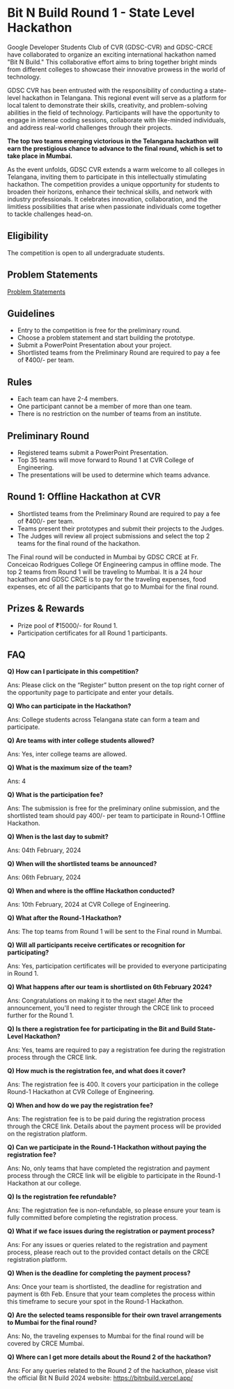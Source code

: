 # Bit N Build Round 1 - State Level Hackathon

Google Developer Students Club of CVR (GDSC-CVR) and GDSC-CRCE have collaborated to organize an exciting international hackathon named "Bit N Build." This collaborative effort aims to bring together bright minds from different colleges to showcase their innovative prowess in the world of technology.

GDSC CVR has been entrusted with the responsibility of conducting a state-level hackathon in Telangana. This regional event will serve as a platform for local talent to demonstrate their skills, creativity, and problem-solving abilities in the field of technology. Participants will have the opportunity to engage in intense coding sessions, collaborate with like-minded individuals, and address real-world challenges through their projects.

**The top two teams emerging victorious in the Telangana hackathon will earn the prestigious chance to advance to the final round, which is set to take place in Mumbai.**

As the event unfolds, GDSC CVR extends a warm welcome to all colleges in Telangana, inviting them to participate in this intellectually stimulating hackathon. The competition provides a unique opportunity for students to broaden their horizons, enhance their technical skills, and network with industry professionals. It celebrates innovation, collaboration, and the limitless possibilities that arise when passionate individuals come together to tackle challenges head-on.


## Eligibility
The competition is open to all undergraduate students.

## Problem Statements
[Problem Statements](https://gdsccvr.vercel.app/bitnbuild/problem-statements)

## Guidelines
- Entry to the competition is free for the preliminary round.
- Choose a problem statement and start building the prototype.
- Submit a PowerPoint Presentation about your project.
- Shortlisted teams from the Preliminary Round are required to pay a fee of ₹400/- per team.

## Rules
- Each team can have 2-4 members.
- One participant cannot be a member of more than one team.
- There is no restriction on the number of teams from an institute.

## Preliminary Round
- Registered teams submit a PowerPoint Presentation.
- Top 35 teams will move forward to Round 1 at CVR College of Engineering.
- The presentations will be used to determine which teams advance.

## Round 1: Offline Hackathon at CVR
- Shortlisted teams from the Preliminary Round are required to pay a fee of ₹400/- per team.
- Teams present their prototypes and submit their projects to the Judges.
- The Judges will review all project submissions and select the top 2  teams for the final round of the hackathon.

The Final round will be conducted in Mumbai by GDSC CRCE at Fr. Conceicao
Rodrigues College Of Engineering campus in offline mode. The top 2 teams from Round 1 will be traveling to Mumbai. It is a 24 hour hackathon and GDSC CRCE is to pay for the traveling expenses, food expenses, etc of all the participants that go to Mumbai for the final round.

## Prizes & Rewards
- Prize pool of ₹15000/- for Round 1.
- Participation certificates for all Round 1 participants.

## FAQ

**Q) How can I participate in this competition?** 

Ans: Please click on the “Register” button present on the top right corner of the opportunity page to participate and enter your details.

**Q) Who can participate in the Hackathon?**

Ans: College students across Telangana state can form a team and participate.

**Q) Are teams with inter college students allowed?**

Ans: Yes, inter college teams are allowed.

**Q) What is the maximum size of the team?**

Ans: 4

**Q) What is the participation fee?**

Ans: The submission is free for the preliminary online submission, and the shortlisted team should pay 400/- per team to participate in Round-1 Offline Hackathon.

**Q) When is the last day to submit?**

Ans: 04th February, 2024

**Q) When will the shortlisted teams be announced?**

Ans: 06th February, 2024

**Q) When and where is the offline Hackathon conducted?**

Ans: 10th February, 2024 at CVR College of Engineering.

**Q) What after the Round-1 Hackathon?**

Ans: The top teams from Round 1 will be sent to the Final round in Mumbai.

**Q) Will all participants receive certificates or recognition for participating?**

Ans: Yes, participation certificates will be provided to everyone participating in Round 1.

**Q) What happens after our team is shortlisted on 6th February 2024?**

Ans: Congratulations on making it to the next stage! After the announcement, you'll need to register through the CRCE link to proceed further for the Round 1.

**Q) Is there a registration fee for participating in the Bit and Build State-Level Hackathon?**

Ans: Yes, teams are required to pay a registration fee during the registration process through the CRCE link.

**Q) How much is the registration fee, and what does it cover?**

Ans: The registration fee is 400. It covers your participation in the college Round-1 Hackathon at CVR College of Engineering.

**Q) When and how do we pay the registration fee?**

Ans: The registration fee is to be paid during the registration process through the CRCE link. Details about the payment process will be provided on the registration platform.

**Q) Can we participate in the Round-1 Hackathon without paying the registration fee?**

Ans: No, only teams that have completed the registration and payment process through the CRCE link will be eligible to participate in the Round-1 Hackathon at our college.

**Q) Is the registration fee refundable?**

Ans: The registration fee is non-refundable, so please ensure your team is fully committed before completing the registration process.

**Q) What if we face issues during the registration or payment process?**

Ans: For any issues or queries related to the registration and payment process, please reach out to the provided contact details on the CRCE registration platform.

**Q) When is the deadline for completing the payment process?**

Ans: Once your team is shortlisted, the deadline for registration and payment is 6th Feb. Ensure that your team completes the process within this timeframe to secure your spot in the Round-1 Hackathon.

**Q) Are the selected teams responsible for their own travel arrangements to Mumbai for the final round?**

Ans: No, the traveling expenses to Mumbai for the final round will be covered by CRCE Mumbai.

**Q) Where can I get more details about the Round 2 of the hackathon?**

Ans: For any queries related to the Round 2 of the hackathon, please visit the official Bit N Build 2024 website: https://bitnbuild.vercel.app/
